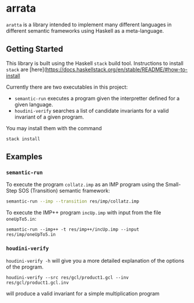 # arrata

`aratta` is a library intended to implement many different languages in different semantic frameworks using Haskell as a meta-language.

## Getting Started

This library is built using the Haskell `stack` build tool. Instructions to install `stack` are [here](https://docs.haskellstack.org/en/stable/README/#how-to-install

Currently there are two executables in this project:

- `semantic-run` executes a program given the interpretter defined for a given language.
- `houdini-verify` searches a list of candidate invariants for a valid invariant of a given program.

You may install them with the command

```
stack install
```

## Examples
### `semantic-run`
To execute the program `collatz.imp` as an IMP program using the Small-Step SOS (Transition) semantic framework:

```bash
semantic-run --imp --transition res/imp/collatz.imp
```

To execute the IMP++ program `incUp.imp` with input from the file `oneUpTo5.in`:

```
semantic-run --imp++ -t res/imp++/incUp.imp --input res/imp/oneUpTo5.in
```

### `houdini-verify`
`houdini-verify -h` will give you a more detailed explanation of the options of the program.

```
houdini-verify --src res/gcl/product1.gcl --inv res/gcl/product1.gcl.inv
```

will produce a valid invariant for a simple multiplication program
